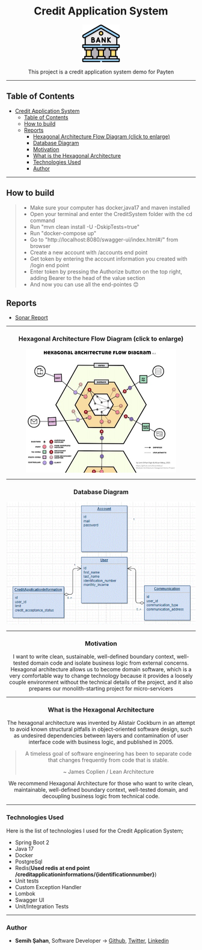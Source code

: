 <div align="center">

# Credit Application System

<img src="./images/bank.png" width="100">

This project is a credit application system demo for Payten

---
</div>

## Table of Contents
- [Credit Application System](#credit-application-system)
  - [Table of Contents](#table-of-contents)
  - [How to build](#how-to-build)
  - [Reports](#reports)
    - [Hexagonal Architecture Flow Diagram (click to enlarge)](#hexagonal-architecture-flow-diagram-click-to-enlarge)
    - [Database Diagram](#database-diagram)
    - [Motivation](#motivation)
    - [What is the Hexagonal Architecture](#what-is-the-hexagonal-architecture)
    - [Technologies Used](#technologies-used)
    - [Author](#author)

---

## How to build

> - Make sure your computer has docker,java17 and maven installed
> - Open your terminal and enter the CreditSystem folder with the cd command
> - Run "mvn clean install -U -DskipTests=true"
> - Run "docker-compose up" 
> - Go to "http://localhost:8080/swagger-ui/index.html#/" from browser
> - Create a new account with /accounts end point
> - Get token by entering the account information you created with /login end point
> - Enter token by pressing the Authorize button on the top right, adding Bearer to the head of the value section
> - And now you can use all the end-pointes :blush:

## Reports
* [Sonar Report](https://sonarcloud.io/dashboard?id=hex)

---
<div align="center">

### Hexagonal Architecture Flow Diagram (click to enlarge)
[![Hexagonal Architecture Flow Diagram](./images//hexagonal-flow-diagram_sm.jpg)](./images//hexagonal-flow-diagram_sm.jpg)

---

### Database Diagram
[![Database Diagram](./images/db-diagram.GIF)](./images/db-diagram.GIF)

---

### Motivation

I want to write clean, sustainable, well-defined boundary context, well-tested domain code and isolate business logic from external concerns. Hexagonal architecture allows us to become domain software, which is a very comfortable way to change technology because it provides a loosely couple environment without the technical details of the project, and it also prepares our monolith-starting project for micro-servicers

---

### What is the Hexagonal Architecture

The hexagonal architecture was invented by Alistair Cockburn in an attempt to avoid known structural pitfalls in object-oriented software design, such as undesired dependencies between layers and contamination of user interface code with business logic, and published in 2005.

> A timeless goal of software engineering has been to separate code that changes frequently from code that is stable.
>
> ~ James Coplien / Lean Architecture

We recommend Hexagonal Architecture for those who want to write clean, maintainable, well-defined boundary context, well-tested domain, and decoupling business logic from technical code.

</div>

---

### Technologies Used

Here is the list of technologies I used for the Credit Application System;

* Spring Boot 2
* Java 17
* Docker
* PostgreSql
* Redis(**Used redis at end point /creditapplicationinformations/{identificationnumber}**)
* Unit tests
* Custom Exception Handler
* Lombok
* Swagger UI
* Unit/Integration Tests

---

### Author
* **Semih Şahan**, Software Developer -> [Github](https://github.com/semihshn), [Twitter](https://twitter.com/Semih87059904), [Linkedin](https://www.linkedin.com/in/semih%C5%9Fahan/)